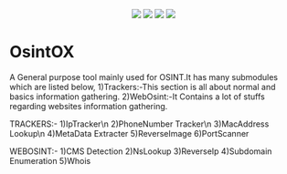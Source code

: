 <p align="center">
  <a href="https://github.com/Nadar-Athis/OsintOX" rel="nofollow"><img src="https://img.shields.io/badge/version-1.0-red.svg" style="max-width:100%;"></a>
  <a href="https://www.python.org/" rel="nofollow"><img src="https://img.shields.io/badge/python-3.X-green.svg" style="max-width:100%;"></a>
  <a href="https://github.com/Nadar-Athis/OsintOX" rel="nofollow"><img src="https://img.shields.io/badge/status-beta-brightgreen.svg" style="max-width:100%;"></a>
  <a href="https://github.com/Nadar-Athis/OsintOX/blob/master/LICENSE" rel="nofollow"><img src="https://img.shields.io/badge/license-GPL-blue.svg" style="max-width:100%;"></a>

# OsintOX
A General purpose tool mainly used for OSINT.It has many submodules which are listed below,
1)Trackers:-This section is all about normal and basics information gathering.
2)WebOsint:-It Contains a lot of stuffs regarding websites information gathering.


TRACKERS:-
1)IpTracker\n
2)PhoneNumber Tracker\n
3)MacAddress Lookup\n
4)MetaData Extracter
5)ReverseImage
6)PortScanner

WEBOSINT:-
1)CMS Detection
2)NsLookup
3)ReverseIp
4)Subdomain Enumeration
5)Whois



